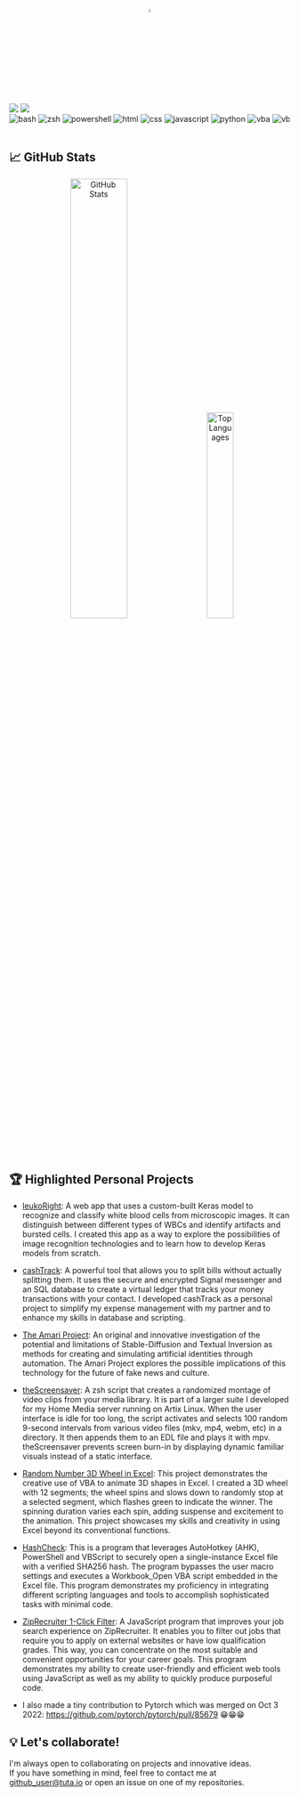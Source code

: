 <p align="center">
  <img src="https://user-images.githubusercontent.com/105183376/233739541-3b4acbfa-556f-4869-a57d-6f2b89289786.gif" width=4% loop="infinite" />
</p>

<picture>
<source media="(prefers-color-scheme: dark)" srcset="https://readme-typing-svg.demolab.com?font=Montserrata&size=34&duration=1025&center=true&color=FFFFFF&repeat=false&width=1000&height=50&lines=Hello!👋+I'm+Rich+K.+MLS;" />
<img src="https://readme-typing-svg.demolab.com?font=Montserrata&size=34&duration=1000&center=true&color=000000&repeat=false&width=1000&height=50&lines=Hello!👋+I'm+Rich+K.+MLS;" />
</picture>
<picture>
<source media="(prefers-color-scheme: dark)" srcset="https://readme-typing-svg.demolab.com?font=Montserrat&size=19&duration=3250&color=FFFFFF&repeat=false&multiline=true&width=1200&height=60&lines=I+have+extensive+experience+in+quality+control%2C+data+analysis%2C+automation%2C+and+developing+AI+focused+solutions.;I+enjoy+solving+complex+problems+with+innovative+approaches+and+I'm+passionate+about+using+technology+to+improve+lives." />
<img src="https://readme-typing-svg.demolab.com?font=Montserrat&size=19&duration=3250&color=000000&repeat=false&multiline=true&width=1200&height=60&lines=I+have+extensive+experience+in+quality+control%2C+data+analysis%2C+automation%2C+and+developing+AI+focused+solutions.;I+enjoy+solving+complex+problems+with+innovative+approaches+and+I'm+passionate+about+using+technology+to+improve+lives." />
</picture>
<br>


<div style="text-align: center; white-space: nowrap; overflow-x: auto;">
<img src="https://img.shields.io/badge/bash-4EAA25?style=for-the-badge&logo=gnu-bash&logoColor=white" alt="bash">
<img src="https://img.shields.io/badge/zsh-000000?style=for-the-badge&logo=gnu-zsh&logoColor=white" alt="zsh">
<img src="https://img.shields.io/badge/powershell-5391FE?style=for-the-badge&logo=powershell&logoColor=white" alt="powershell">
<img src="https://img.shields.io/badge/html-E34F26?style=for-the-badge&logo=html5&logoColor=white" alt="html">
<img src="https://img.shields.io/badge/css-1572B6?style=for-the-badge&logo=css3&logoColor=white" alt="css">
<img src="https://img.shields.io/badge/javascript-F7DF1E?style=for-the-badge&logo=javascript&logoColor=black" alt="javascript">
<img src="https://img.shields.io/badge/python-3776AB?style=for-the-badge&logo=python&logoColor=white" alt="python">
<img src="https://img.shields.io/badge/vba-217346?style=for-the-badge&logo=microsoft-excel&logoColor=white" alt="vba">
<img src="https://img.shields.io/badge/vbscript-15A8BA?style=for-the-badge&logo=microsoft&logoColor=white" alt="vbscript">
<img src="https://img.shields.io/badge/autohotkey-334455?style=for-the-badge&logo=autohotkey&logoColor=white" alt="autohotkey">
<img src="https://img.shields.io/badge/excel-217346?style=for-the-badge&logo=microsoft-excel&logoColor=white" alt="excel">
<img src="https://img.shields.io/badge/keras-D00000?style=for-the-badge&logo=keras&logoColor=white" alt="keras">
</div>


<br>



## 📈 GitHub Stats

<p align="center">
<picture>
  <source media="(prefers-color-scheme: dark)" srcset="https://github-readme-stats.vercel.app/api?username=originates&theme=dark&border_radius=10" alt="GitHub Stats" width="45%" />
  <img src="https://github-readme-stats.vercel.app/api?username=originates&theme=light&border_radius=10" alt="GitHub Stats" width="45%" />
</picture>&nbsp; &nbsp; &nbsp; 
<picture>
  <source media="(prefers-color-scheme: dark)" srcset="https://github-readme-stats.vercel.app/api/top-langs/?username=originates&theme=dark&layout=compact&langs_count=8&border_radius=10" alt="Top Languages" width="30.78%" />
  <img src="https://github-readme-stats.vercel.app/api/top-langs/?username=originates&theme=light&layout=compact&langs_count=8&border_radius=10" alt="Top Languages" width="30.78%" />
</picture>
</p>


## 🏆 Highlighted Personal Projects

- [leukoRight](https://github.com/originates/leukoRight): A web app that uses a custom-built Keras model to recognize and classify white blood cells from microscopic images. It can distinguish between different types of WBCs and identify artifacts and bursted cells. I created this app as a way to explore the possibilities of image recognition technologies and to learn how to develop Keras models from scratch.
- [cashTrack](https://github.com/originates/cashTrack): A powerful tool that allows you to split bills without actually splitting them. It uses the secure and encrypted Signal messenger and an SQL database to create a virtual ledger that tracks your money transactions with your contact. I developed cashTrack as a personal project to simplify my expense management with my partner and to enhance my skills in database and scripting.
- [The Amari Project](https://github.com/originates/the-amari-project): An original and innovative investigation of the potential and limitations of Stable-Diffusion and Textual Inversion as methods for creating and simulating artificial identities through automation. The Amari Project explores the possible implications of this technology for the future of fake news and culture.
- [theScreensaver](https://github.com/originates/theScreensaver): A zsh script that creates a randomized montage of video clips from your media library. It is part of a larger suite I developed for my Home Media server running on Artix Linux. When the user interface is idle for too long, the script activates and selects 100 random 9-second intervals from various video files (mkv, mp4, webm, etc) in a directory. It then appends them to an EDL file and plays it with mpv. theScreensaver prevents screen burn-in by displaying dynamic familiar visuals instead of a static interface.
- [Random Number 3D Wheel in Excel](https://github.com/originates/Random-Number-3D-Wheel-in-Excel): This project demonstrates the creative use of VBA to animate 3D shapes in Excel. I created a 3D wheel with 12 segments; the wheel spins and slows down to randomly stop at a selected segment, which flashes green to indicate the winner. The spinning duration varies each spin, adding suspense and excitement to the animation. This project showcases my skills and creativity in using Excel beyond its conventional functions.
- [HashCheck](https://github.com/originates/HashCheck): This is a program that leverages AutoHotkey (AHK), PowerShell and VBScript to securely open a single-instance Excel file with a verified SHA256 hash. The program bypasses the user macro settings and executes a Workbook_Open VBA script embedded in the Excel file. This program demonstrates my proficiency in integrating different scripting languages and tools to accomplish sophisticated tasks with minimal code.
- [ZipRecruiter 1-Click Filter](https://github.com/originates/ziprecruiter-1-click-filter): A JavaScript program that improves your job search experience on ZipRecruiter. It enables you to filter out jobs that require you to apply on external websites or have low qualification grades. This way, you can concentrate on the most suitable and convenient opportunities for your career goals. This program demonstrates my ability to create user-friendly and efficient web tools using JavaScript as well as my ability to quickly produce purposeful code.

- I also made a tiny contribution to Pytorch which was merged on Oct 3 2022: https://github.com/pytorch/pytorch/pull/85679 😁😁😁


## 💡 Let's collaborate!

I'm always open to collaborating on projects and innovative ideas.<br>
If you have something in mind, feel free to contact me at github_user@tuta.io or open an issue on one of my repositories.

